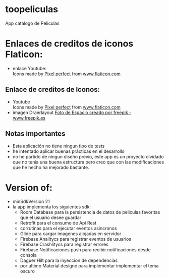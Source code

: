 # toopeliculas
App catalogo de Peliculas
# Enlaces de creditos de iconos Flaticon:
* enlace Youtube: <div>Icons made by <a href="https://www.flaticon.com/authors/pixel-perfect" title="Pixel perfect">Pixel perfect</a> from <a href="https://www.flaticon.com/" title="Flaticon">www.flaticon.com</a></div>

## Enlace de creditos de Iconos:
* Youtube <div>Icons made by <a href="https://www.flaticon.com/authors/pixel-perfect" title="Pixel perfect">Pixel perfect</a> from <a href="https://www.flaticon.com/" title="Flaticon">www.flaticon.com</a></div>
* imagen Draerlayout <a href="https://www.freepik.es/fotos/espacio">Foto de Espacio creado por freepik - www.freepik.es</a>

## Notas importantes
* Esta aplicación no tiene ningun tipo de tests
* he intentado aplicar buenas prácticas en el desarrollo
* no he partido de ningun diseño previo, este app es un proyecto olvidado que no tenia una buena estructura pero creo que con las 
modificaciones que he hecho ha mejorado bastante.
# Version of:
* minSdkVersion 21 
* la app implementa los siguientes sdk:
    * Room Database para la persistencia de datos de peliculas favoritas que el usuario desee guardar
    * Retrofit para el consumo de Api Rest
    * corrutinas para el ejecutar eventos asincronos
    * Glide para cargar imagenes alojadas en servidor 
    * Firebase Analitycs para registrar eventos de usuarios
    * Firebase Crashlitycs para registrar errores 
    * Firebase Notificaciones push para recibir notificaciones desde consola
    * Daguer Hilt para la inyeccion de dependencias 
    * por ultimo Material designe para implementar implementar el tema oscuro